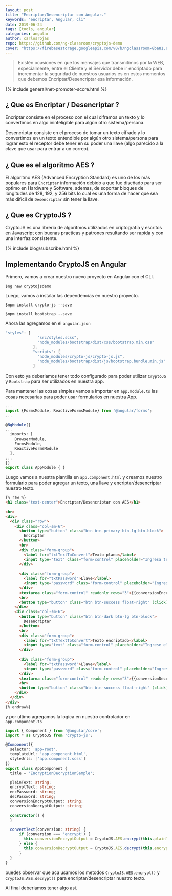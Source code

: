 ```yaml
---
layout: post
title: "Encriptar/Desencriptar con Angular."
keywords: "encriptar, Angular, cli"
date: 2019-06-24
tags: [tools, angular]
categories: angular
author: carlosrojas
repo: https://github.com/ng-classroom/cryptojs-demo
cover: "https://firebasestorage.googleapis.com/v0/b/ngclassroom-8ba81.appspot.com/o/posts%2F2019-06-24-Encriptar-Desencriptar-Angular%2Fcover.png?alt=media&token=e93b0a0d-50ca-405a-918a-569d2858d721"
---
```


> Existén ocasiones en que los mensajes que transmitimos por la WEB, especialmente, entre el Cliente y el Servidor debe ir encriptado para incrementar la seguridad de nuestros usuarios es en estos momentos que debemos Encriptar/Desencriptar esa información. 

<!--summary-->

<amp-img width="820" height="312" layout="responsive" src="https://firebasestorage.googleapis.com/v0/b/ngclassroom-8ba81.appspot.com/o/posts%2F2019-06-24-Encriptar-Desencriptar-Angular%2Fcover.png?alt=media&token=e93b0a0d-50ca-405a-918a-569d2858d721"></amp-img>

{% include general/net-promoter-score.html %}

## ¿ Que es Encriptar / Desencriptar ?

Encriptar consiste en el proceso con el cual ciframos un texto y lo convertimos en algo ininteligible para algún otro sistema/persona.

Desencriptar consiste en el proceso de tomar un texto cifrado y lo convertimos en un texto entendible por algún otro sistema/persona para lograr esto el receptor debe tener en su poder una llave (algo parecido a la clave que usar para entrar a un correo).

## ¿ Que es el algoritmo AES ?

El algoritmo AES (Advanced Encryption Standard) es uno de los más populares para `Encriptar` información debido a que fue diseñado para ser optimo en Hardware y Software, ademas, de soportar bloques de longitudes de 128, 192, y 256 bits lo cual es una forma de hacer que sea más dificil de `Desencriptar` sin tener la llave.

## ¿ Que es CryptoJS ?

CryptoJS es una libreria de algoritmos utilizados en criptografía y escritos en Javascript con buenas practicas y patrones resultando ser rapida y con una interfaz consistente.


{% include blog/subscribe.html %}

## Implementando CryptoJS en Angular

Primero, vamos a crear nuestro nuevo proyecto en Angular con el CLI. 

````
$ng new cryptojsdemo
````

Luego, vamos a instalar las dependencias en nuestro proyecto.

````
$npm install crypto-js --save  
````

````
$npm install bootstrap --save
````

Ahora las agregamos en el `angular.json`

````js
"styles": [
              "src/styles.scss",
              "node_modules/bootstrap/dist/css/bootstrap.min.css"
            ],
            "scripts": [
              "node_modules/crypto-js/crypto-js.js",
              "node_modules/bootstrap/dist/js/bootstrap.bundle.min.js"
            ]
````

Con esto ya deberiamos tener todo configurado para poder utilizar `CryptoJS`  y  `Bootstrap` para ser utilizados en nuestra app.

Para mantener las cosas simples vamos a importar en `app.module.ts` las cosas necesarias para poder usar formularios en nuestra App.

```ts
...
import {FormsModule, ReactiveFormsModule} from '@angular/forms';
...

@NgModule({
...
  imports: [
    BrowserModule,
    FormsModule,
    ReactiveFormsModule
  ],
...
})
export class AppModule { }

```

Luego vamos a nuestra plantilla en `app.component.html` y creamos nuestro formulario para poder agregar un texto, una llave y encriptar/desencriptar nuestro texto.

```html
{% raw %}
<h1 class="text-center">Encriptar/Desencriptar con AES</h1>  
  
<br>  
<div>  
  <div class="row">  
    <div class="col-sm-6">  
      <button type="button" class="btn btn-primary btn-lg btn-block">  
        Encriptar  
      </button>  
      <br>  
      <div class="form-group">  
        <label for="txtTextToConvert">Texto plano</label>  
        <input type="text" class="form-control" placeholder="Ingresa texto a encriptar" [(ngModel)]="plainText">  
      </div>  
  
      <div class="form-group">  
        <label for="txtPassword">Llave</label>  
        <input type="password" class="form-control" placeholder="Ingresa llave de encripción" [(ngModel)]="encPassword">  
      </div>  
      <textarea class="form-control" readonly rows="3">{{conversionEncryptOutput}}</textarea>  
      <br>  
      <button type="button" class="btn btn-success float-right" (click)="convertText('encrypt')">Encriptar</button>  
    </div>  
    <div class="col-sm-6">  
      <button type="button" class="btn btn-dark btn-lg btn-block">  
        Desencriptar  
      </button>  
      <br>  
      <div class="form-group">  
        <label for="txtTextToConvert">Texto encriptado</label>  
        <input type="text" class="form-control" placeholder="Ingrese el texto que quieres desencriptar" [(ngModel)]="encryptText">  
      </div>  
  
      <div class="form-group">  
        <label for="txtPassword">Llave</label>  
        <input type="password" class="form-control" placeholder="Ingrese la llave para desencriptar" [(ngModel)]="decPassword">  
      </div>  
      <textarea class="form-control" readonly rows="3">{{conversionDecryptOutput}}</textarea>  
      <br>  
      <button type="button" class="btn btn-success float-right" (click)="convertText('decrypt')">Desencriptar</button>  
    </div>  
  </div>  
</div> 
{% endraw%}
```

y por ultimo agregamos la logica en nuestro controlador en `app.component.ts`

```ts
import { Component } from '@angular/core';
import * as CryptoJS from 'crypto-js';

@Component({
  selector: 'app-root',
  templateUrl: 'app.component.html',
  styleUrls: ['app.component.scss']
})
export class AppComponent {
  title = 'EncryptionDecryptionSample';

  plainText: string;
  encryptText: string;
  encPassword: string;
  decPassword: string;
  conversionEncryptOutput: string;
  conversionDecryptOutput: string;

  constructor() {
  }

  convertText(conversion: string) {
      if (conversion === 'encrypt') {
        this.conversionEncryptOutput = CryptoJS.AES.encrypt(this.plainText.trim(), this.encPassword.trim()).toString();
      } else {
        this.conversionDecryptOutput = CryptoJS.AES.decrypt(this.encryptText.trim(), this.decPassword.trim()).toString(CryptoJS.enc.Utf8);
      }
  }
}
```

puedes observar que aca usamos los metodos `CryptoJS.AES.encrypt()` y `CryptoJS.AES.decrypt()` para encriptar/desencriptar nuestro texto.

Al final deberiamos tener algo asi.

<amp-img width="1242" height="637" layout="responsive" src="https://firebasestorage.googleapis.com/v0/b/ngclassroom-8ba81.appspot.com/o/posts%2F2019-06-24-Encriptar-Desencriptar-Angular%2FCaptura%20de%20Pantalla%202019-06-23%20a%20la(s)%2011.48.50%20a.%20m..png?alt=media&token=727786b5-73dc-4689-9603-9719b5600446"></amp-img>